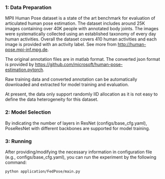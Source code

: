 
### 1: Data Preparation

MPII Human Pose dataset is a state of the art benchmark for evaluation of articulated human pose estimation. The dataset includes around 25K images containing over 40K people with annotated body joints. The images were systematically collected using an established taxonomy of every day human activities. Overall the dataset covers 410 human activities and each image is provided with an activity label. See more from
http://human-pose.mpi-inf.mpg.de.

The original annotation files are in matlab format. The converted json format is provided by https://github.com/microsoft/human-pose-estimation.pytorch.

Raw training data and converted annotation can be automatically downloaded and extracted for model training and evaluation.

At present, the data only support randomly IID allocation as it is not easy to define the data heterogeneity for this dataset.

### 2: Model Selection

By indicating the number of layers in ResNet (configs/base_cfg.yaml), PoseResNet with different backbones are supported for model training.

### 3: Running
After providing/modifying the necessary information in configuration file (e.g., configs/base_cfg.yaml), you can run the experiment by the following command:

`
python application/FedPose/main.py
`
